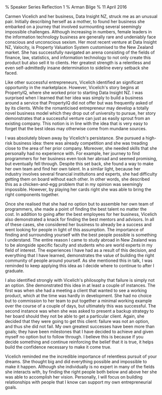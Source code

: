 % Speaker Series Reflection 1
% Arman Bilge
% 11 April 2016

Carmen Vicelich and her business, Data Insight NZ, struck me as an unusual pair.
Initially describing herself as a mother, to found her business she embarked on a journey that involved surmounting several seemingly impossible challenges.
Although increasing in numbers, female leaders in the information technology business are generally rare and undeniably face conscious and unconscious sexism.
Her most recent venture at Data Insight NZ, Valocity, is Property Valuation System customised to the New Zealand market.
She has successfully navigated an arena consisting of the fields of finance, law, statistics, and information technology to not only create this product but also sell it to clients.
Her greatest strength is a relentless and even self-admittedly insane determination to sideline every setback she faced.

Like other successful entrepreneurs, Vicelich identified an significant opportunity in the marketplace.
However, Vicelich's story begins at PropertyIQ, where she worked prior to starting Data Insight NZ.
I was surprised when I learned that her idea was simply to build a business around a service that PropertyIQ did not offer but was frequently asked of by its clients.
While the romanticised entrepreneur may develop a totally novel business model which they drop out of university to pursue, her story demonstrates that a successful venture can just as easily sprout from an existing company.
This notion is in line with the idea that is very easy to forget that the best ideas may otherwise come from mundane sources.

I was absolutely blown away by Vicelich's persistance.
She pursued a high-risk business idea: there was already competition and she was treading close to the area of her prior company.
Moreover, she needed skills that she personally had no experience with.
For example, her journey to find programmers for her business even took her abroad and seemed promising, but eventually fell through.
Despite this set back, she found a way to make her own team and find her own talent.
In a similar light, because her industry involves several financial institutions and experts, she had difficulty getting them on board without each other.
In other words, she described this as a chicken-and-egg problem that in my opinion was seemingly impossible.
However, by playing her cards right she was able to bring the right components together.

Once she realised that she had no option but to assemble her own team of programmers, she made a point of finding the best talent no matter the cost.
In addition to going after the best employees for her business, Vicelich also demonstrated a knack for finding the best mentors and advisors.
In all of these cases, she considered her business to already be a success and went looking for people in light of this assumption.
The importance of finding and surrounding yourself with the best people possible is something I understand.
The entire reason I came to study abroad in New Zealand was to be alongside specific faculty and students who are world experts in my field of interest.
The experiences I have had as a result of this decision, and everything that I have learned, demonstrates the value of building the right community of people around yourself.
As she mentioned this in talk, I was reminded to keep applying this idea as I decide where to continue to after I graduate.

I also identified strongly with Vicelich's philosophy that failure is simply not an option.
She demonstrated this idea in at least a couple of instances.
The first was when she had a meeting a client that wanted to see a working product, which at the time was hardly in development.
She had no choice but to commission to her team to put together a minimal working example over the course of a couple of days, but ultimately this was successful.
The second instance was when she was asked to present a backup strategy to her board should they not be able to get a particular client.
Again, she decided that they were going to get this client: failure was not an option, and thus she did not fail.
My own greatest successes have been more than goals; they have been milestones that I have decided to achieve and given myself no option but to follow through.
I believe this is because if you decide something and continue reinforcing the belief that it is true, it helps build the confidence necessary to make it come true.

Vicelich reminded me the incredible importance of relentless pursuit of your dreams.
She thought big and did everything possible and impossible to make it happen.
Although she individually is no expert in many of the fields she interacts with, by finding the right people both below and above her she was able to accomplish her vision.
Personally, I will focus on building relationships with people that I know can support my own entrepreneurial goals.
